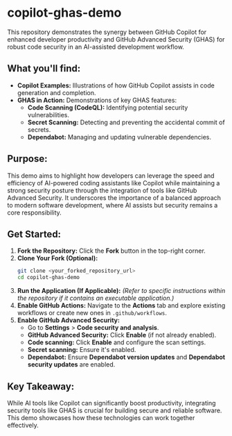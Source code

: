 # copilot-ghas-demo

This repository demonstrates the synergy between GitHub Copilot for enhanced developer productivity and GitHub Advanced Security (GHAS) for robust code security in an AI-assisted development workflow.

## What you'll find:

* **Copilot Examples:** Illustrations of how GitHub Copilot assists in code generation and completion.
* **GHAS in Action:** Demonstrations of key GHAS features:
    * **Code Scanning (CodeQL):** Identifying potential security vulnerabilities.
    * **Secret Scanning:** Detecting and preventing the accidental commit of secrets.
    * **Dependabot:** Managing and updating vulnerable dependencies.

## Purpose:

This demo aims to highlight how developers can leverage the speed and efficiency of AI-powered coding assistants like Copilot while maintaining a strong security posture through the integration of tools like GitHub Advanced Security. It underscores the importance of a balanced approach to modern software development, where AI assists but security remains a core responsibility.

## Get Started:

1.  **Fork the Repository:** Click the **Fork** button in the top-right corner.
2.  **Clone Your Fork (Optional):**
    ```bash
    git clone <your_forked_repository_url>
    cd copilot-ghas-demo
    ```
3.  **Run the Application (If Applicable):** *(Refer to specific instructions within the repository if it contains an executable application.)*
4.  **Enable GitHub Actions:** Navigate to the **Actions** tab and explore existing workflows or create new ones in `.github/workflows`.
5.  **Enable GitHub Advanced Security:**
    * Go to **Settings** > **Code security and analysis**.
    * **GitHub Advanced Security:** Click **Enable** (if not already enabled).
    * **Code scanning:** Click **Enable** and configure the scan settings.
    * **Secret scanning:** Ensure it's enabled.
    * **Dependabot:** Ensure **Dependabot version updates** and **Dependabot security updates** are enabled.

## Key Takeaway:

While AI tools like Copilot can significantly boost productivity, integrating security tools like GHAS is crucial for building secure and reliable software. This demo showcases how these technologies can work together effectively.
